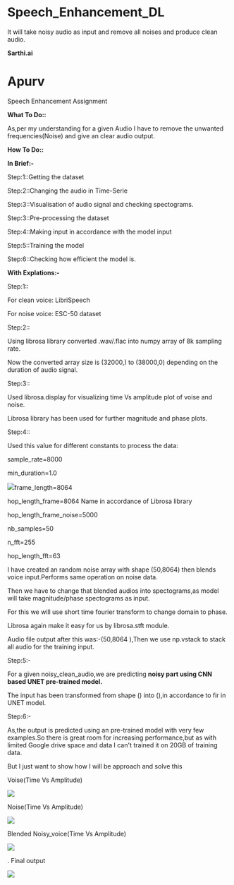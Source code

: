 # Speech_Enhancement_DL
It will take noisy audio as input and remove all noises and produce clean audio.

**Sarthi.ai**

# **Apurv**

Speech Enhancement Assignment

**What To Do::**

As,per my understanding for a given Audio I have to remove the unwanted frequencies(Noise) and give an clear audio output.

**How To Do::**

**In Brief:-**

Step:1::Getting the dataset

Step:2::Changing the audio in Time-Serie

Step:3::Visualisation of audio signal and checking spectograms.

Step:3::Pre-processing the dataset

Step:4::Making input in accordance with the model input

Step:5::Training the model

Step:6::Checking how efficient the model is.

**With Explations:-**

Step:1::

For clean voice: LibriSpeech

For noise voice: ESC-50 dataset

Step:2::

Using librosa library converted .wav/.flac into numpy array of 8k sampling rate.

Now the converted array size is (32000,) to (38000,0) depending on the duration of audio signal.

Step:3::

Used librosa.display for visualizing time Vs amplitude plot of voise and noise.

Librosa library has been used for further magnitude and phase plots.

Step:4::

Used this value for different constants to process the data:

sample\_rate=8000

min\_duration=1.0

![](RackMultipart20201109-4-1ws0119_html_145f73ec10e003bf.gif)frame\_length=8064

hop\_length\_frame=8064 Name in accordance of Librosa library

hop\_length\_frame\_noise=5000

nb\_samples=50

n\_fft=255

hop\_length\_fft=63

I have created an random noise array with shape (50,8064) then blends voice input.Performs same operation on noise data.

Then we have to change that blended audios into spectograms,as model will take magnitude/phase spectograms as input.

For this we will use short time fourier transform to change domain to phase.

Librosa again make it easy for us by librosa.stft module.

Audio file output after this was:-(50,8064 ),Then we use np.vstack to stack all audio for the training input.

Step:5:-

For a given noisy\_clean\_audio,we are predicting **noisy part using CNN based UNET pre-trained model.**

The input has been transformed from shape () into (),in accordance to fir in UNET model.

Step:6:-

As,the output is predicted using an pre-trained model with very few examples.So there is great room for increasing performance,but as with limited Google drive space and data I can&#39;t trained it on 20GB of training data.

But I just want to show how I will be approach and solve this

Voise(Time Vs Amplitude)

![](RackMultipart20201109-4-1ws0119_html_435fcab4528d7399.png)

Noise(Time Vs Amplitude)

![](RackMultipart20201109-4-1ws0119_html_673ebe044d87e84b.png)

Blended Noisy\_voice(Time Vs Amplitude)

![](RackMultipart20201109-4-1ws0119_html_a34e0d6aac6a56e4.png)

. Final output

![](RackMultipart20201109-4-1ws0119_html_435fcab4528d7399.png)
